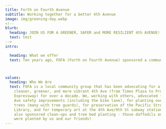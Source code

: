 ```yaml
---
title: Forth on Fourth Avenue
subtitle: Working together for a better 4th Avenue
image: img/greening-day.webp
<!--
blurb:
  heading: JOIN US FOR A GREENER, SAFER and MORE RESILIENT 4th AVENUE!
  text: test
-->
intro:

  heading: What we offer
  text: Ten years ago, FOFA (Forth on Fourth Avenue) sponsored a community survey and stakeholder meeting to focus attention on and garner resources for our stretch of Brooklyn’s 4th Ave. Close to 400 people took the survey and we had a standing-room only crowd at the stakeholder meeting. Today, with dramatic physical changes along 4th Ave and adjacent neighborhoods, as well as a new population influx, we are again inviting community opinions and partnering with local organizations (like yours) to circulate a follow-up survey. Survey results will be tabulated and distributed prior to a public meeting on Wednesday May 15 at the Old Stone House. We are inviting elected officials, key city agencies and YOU to join us in the discussion at that meeting. This is your chance to express your views about 4th Ave. We need YOUR input!



values:
  heading: Who We Are
  text: FOFA is a local community group that has been advocating for a safer,
    cleaner, greener, and more vibrant 4th Ave (from Times Plaza to Prospect
    Expressway) for over a decade. We, working with others, advocated for 4th
    Ave safety improvements (including the bike lane), for planting over 100
    trees (many with tree guards), for preservation of the Pacific Street
    Library, and for temporary art at the 4th Ave/9th St subway station. We have
    also sponsored clean-ups and tree bed planting - those daffodils on 4th Ave
    were planted by us and our friends! 
---
```

